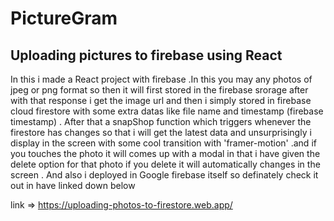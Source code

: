 # PictureGram
 ## Uploading pictures to firebase using React
 
 In this i made a React project with firebase  .In this you may any photos of jpeg or png format so then it will first stored in the firebase srorage after with that response i get the image url and then i  simply stored in firebase cloud firestore with some extra datas like file name and timestamp (firebase timestamp) . After that a snapShop function which triggers whenever the firestore has changes so that i will get the latest data and unsurprisingly i display in the screen with some cool transition with 'framer-motion' .and if you touches the photo it will comes up with a modal in that i have given the delete option for that photo if you delete it will automatically changes in the screen . And also i deployed in Google firebase itself so definately check it out  in have linked down below 
 
 link =>   https://uploading-photos-to-firestore.web.app/
 
 
